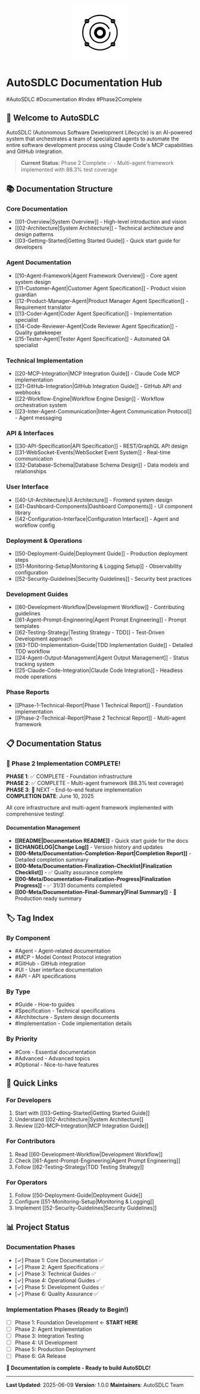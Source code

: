 <div align="center">
  <img src="../public/images/AutoSDLC_Logo.svg" alt="AutoSDLC Logo" width="150">
</div>

# AutoSDLC Documentation Hub

#AutoSDLC #Documentation #Index #Phase2Complete

## 🚀 Welcome to AutoSDLC

AutoSDLC (Autonomous Software Development Lifecycle) is an AI-powered system that orchestrates a team of specialized agents to automate the entire software development process using Claude Code's MCP capabilities and GitHub integration.

> **Current Status**: Phase 2 Complete ✅ - Multi-agent framework implemented with 88.3% test coverage

## 📚 Documentation Structure

### Core Documentation
- [[01-Overview|System Overview]] - High-level introduction and vision
- [[02-Architecture|System Architecture]] - Technical architecture and design patterns
- [[03-Getting-Started|Getting Started Guide]] - Quick start guide for developers

### Agent Documentation
- [[10-Agent-Framework|Agent Framework Overview]] - Core agent system design
- [[11-Customer-Agent|Customer Agent Specification]] - Product vision guardian
- [[12-Product-Manager-Agent|Product Manager Agent Specification]] - Requirement translator
- [[13-Coder-Agent|Coder Agent Specification]] - Implementation specialist
- [[14-Code-Reviewer-Agent|Code Reviewer Agent Specification]] - Quality gatekeeper
- [[15-Tester-Agent|Tester Agent Specification]] - Automated QA specialist

### Technical Implementation
- [[20-MCP-Integration|MCP Integration Guide]] - Claude Code MCP implementation
- [[21-GitHub-Integration|GitHub Integration Guide]] - GitHub API and webhooks
- [[22-Workflow-Engine|Workflow Engine Design]] - Workflow orchestration system
- [[23-Inter-Agent-Communication|Inter-Agent Communication Protocol]] - Agent messaging

### API & Interfaces
- [[30-API-Specification|API Specification]] - REST/GraphQL API design
- [[31-WebSocket-Events|WebSocket Event System]] - Real-time communication
- [[32-Database-Schema|Database Schema Design]] - Data models and relationships

### User Interface
- [[40-UI-Architecture|UI Architecture]] - Frontend system design
- [[41-Dashboard-Components|Dashboard Components]] - UI component library
- [[42-Configuration-Interface|Configuration Interface]] - Agent and workflow config

### Deployment & Operations
- [[50-Deployment-Guide|Deployment Guide]] - Production deployment steps
- [[51-Monitoring-Setup|Monitoring & Logging Setup]] - Observability configuration
- [[52-Security-Guidelines|Security Guidelines]] - Security best practices

### Development Guides
- [[60-Development-Workflow|Development Workflow]] - Contributing guidelines
- [[61-Agent-Prompt-Engineering|Agent Prompt Engineering]] - Prompt templates
- [[62-Testing-Strategy|Testing Strategy - TDD]] - Test-Driven Development approach
- [[63-TDD-Implementation-Guide|TDD Implementation Guide]] - Detailed TDD workflow
- [[24-Agent-Output-Management|Agent Output Management]] - Status tracking system
- [[25-Claude-Code-Integration|Claude Code Integration]] - Headless mode operations

### Phase Reports
- [[Phase-1-Technical-Report|Phase 1 Technical Report]] - Foundation implementation
- [[Phase-2-Technical-Report|Phase 2 Technical Report]] - Multi-agent framework

## 📋 Documentation Status

### 🎉 Phase 2 Implementation COMPLETE!

**PHASE 1**: ✅ COMPLETE - Foundation infrastructure  
**PHASE 2**: ✅ COMPLETE - Multi-agent framework (88.3% test coverage)  
**PHASE 3**: 🔄 NEXT - End-to-end feature implementation  
**COMPLETION DATE**: June 10, 2025

All core infrastructure and multi-agent framework implemented with comprehensive testing!

#### Documentation Management
- **[[README|Documentation README]]** - Quick start guide for the docs
- **[[CHANGELOG|Change Log]]** - Version history and updates
- **[[00-Meta/Documentation-Completion-Report|Completion Report]]** - Detailed completion summary
- **[[00-Meta/Documentation-Finalization-Checklist|Finalization Checklist]]** - ✅ Quality assurance complete
- **[[00-Meta/Documentation-Finalization-Progress|Finalization Progress]]** - ✅ 31/31 documents completed
- **[[00-Meta/Documentation-Final-Summary|Final Summary]]** - 🎉 Production ready summary

## 🏷️ Tag Index

### By Component
- #Agent - Agent-related documentation
- #MCP - Model Context Protocol integration
- #GitHub - GitHub integration
- #UI - User interface documentation
- #API - API specifications

### By Type
- #Guide - How-to guides
- #Specification - Technical specifications
- #Architecture - System design documents
- #Implementation - Code implementation details

### By Priority
- #Core - Essential documentation
- #Advanced - Advanced topics
- #Optional - Nice-to-have features

## 🎯 Quick Links

### For Developers
1. Start with [[03-Getting-Started|Getting Started Guide]]
2. Understand [[02-Architecture|System Architecture]]
3. Review [[20-MCP-Integration|MCP Integration Guide]]

### For Contributors
1. Read [[60-Development-Workflow|Development Workflow]]
2. Check [[61-Agent-Prompt-Engineering|Agent Prompt Engineering]]
3. Follow [[62-Testing-Strategy|TDD Testing Strategy]]

### For Operators
1. Follow [[50-Deployment-Guide|Deployment Guide]]
2. Configure [[51-Monitoring-Setup|Monitoring & Logging]]
3. Implement [[52-Security-Guidelines|Security Guidelines]]

## 📊 Project Status

### Documentation Phases
- [✓] Phase 1: Core Documentation ✅
- [✓] Phase 2: Agent Specifications ✅
- [✓] Phase 3: Technical Guides ✅
- [✓] Phase 4: Operational Guides ✅
- [✓] Phase 5: Development Guides ✅
- [✓] Phase 6: Quality Assurance ✅

### Implementation Phases (Ready to Begin!)
- [ ] Phase 1: Foundation Development ← **START HERE**
- [ ] Phase 2: Agent Implementation
- [ ] Phase 3: Integration Testing
- [ ] Phase 4: UI Development
- [ ] Phase 5: Production Deployment
- [ ] Phase 6: GA Release

**🚀 Documentation is complete - Ready to build AutoSDLC!**

---

**Last Updated**: 2025-06-09
**Version**: 1.0.0
**Maintainers**: AutoSDLC Team